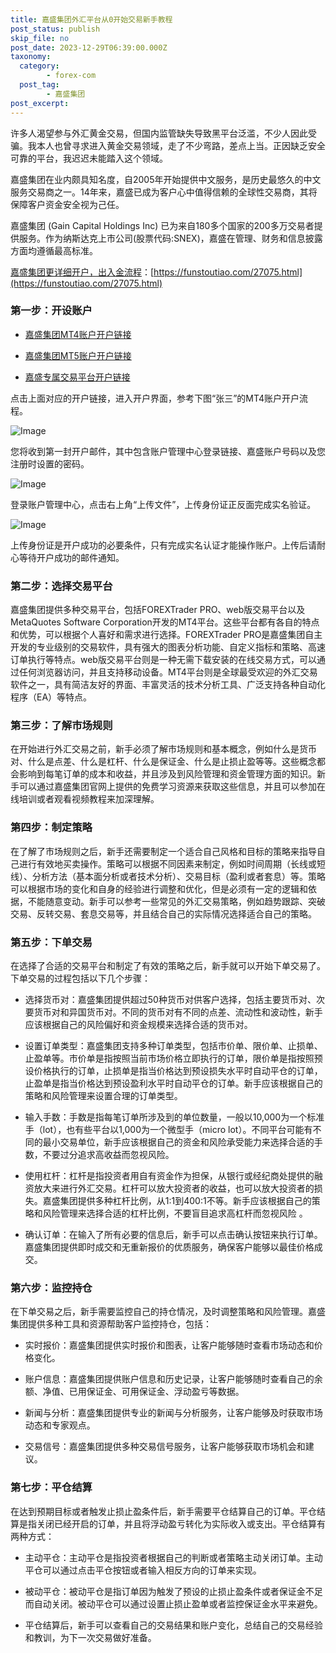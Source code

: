 ```yaml
---
title: 嘉盛集团外汇平台从0开始交易新手教程
post_status: publish
skip_file: no
post_date: 2023-12-29T06:39:00.000Z
taxonomy:
  category:
        - forex-com
  post_tag:
        - 嘉盛集团
post_excerpt: 
---
```

许多人渴望参与外汇黄金交易，但国内监管缺失导致黑平台泛滥，不少人因此受骗。我本人也曾寻求进入黄金交易领域，走了不少弯路，差点上当。正因缺乏安全可靠的平台，我迟迟未能踏入这个领域。

嘉盛集团在业内颇具知名度，自2005年开始提供中文服务，是历史最悠久的中文服务交易商之一。14年来，嘉盛已成为客户心中值得信赖的全球性交易商，其将保障客户资金安全视为己任。

嘉盛集团 (Gain Capital Holdings Inc) 已为来自180多个国家的200多万交易者提供服务。作为纳斯达克上市公司(股票代码:SNEX)，嘉盛在管理、财务和信息披露方面均遵循最高标准。

[嘉盛集团更详细开户，出入金流程](https://funstoutiao.com/27075.html)：[https://funstoutiao.com/27075.html](https://funstoutiao.com/27075.html)

### 第一步：开设账户

* [嘉盛集团MT4账户开户链接](https://s.ssgg.net/jsmt4)

* [嘉盛集团MT5账户开户链接](https://s.ssgg.net/jsmt5)

* [嘉盛专属交易平台开户链接](https://s.ssgg.net/js)

点击上面对应的开户链接，进入开户界面，参考下图“张三”的MT4账户开户流程。

![Image](https://prod-files-secure.s3.us-west-2.amazonaws.com/39ed1227-6d7d-4570-be36-9ccd4a2c4241/7a167aea-686b-400d-af59-4e18eb607a40/640.png?X-Amz-Algorithm=AWS4-HMAC-SHA256&X-Amz-Content-Sha256=UNSIGNED-PAYLOAD&X-Amz-Credential=ASIAZI2LB466YITE4ODH%2F20250916%2Fus-west-2%2Fs3%2Faws4_request&X-Amz-Date=20250916T221309Z&X-Amz-Expires=3600&X-Amz-Security-Token=IQoJb3JpZ2luX2VjEB4aCXVzLXdlc3QtMiJGMEQCICyNOoXNuhB6Yd7FFMB7xAzsPrqs%2BtsAymCxjQxuMZekAiB3cgvbnv%2FK911lQGeQrjVkdehvjrecG6ISfZYwUA%2BmFCqIBAiX%2F%2F%2F%2F%2F%2F%2F%2F%2F%2F8BEAAaDDYzNzQyMzE4MzgwNSIMD86JiLF2BHTOMj6JKtwDsLDpCWJGdPIJyXmLQCfpEptM4ssFfnfKHmUkem8Gt62saxqfv%2Fv3A6BSuHudVLluieJXQiNbVzfp2q2cpfP7BaTjo%2BcYhgKdJvCS68ESUXhvJtLAVyN%2FOewGm%2F%2BbjaH0rfoPMrrp6OP%2BZpJlTsEKIkauzDKAFhh0DH1jFMTI5QXb9hvdrBxmIesnvoujXpGltEYHEoehM7BcNMOTM%2FoHv5xwfUt3hKbzQB8R70EqJY%2B%2BUH5EQhgDDaJqcmr86J0zc4H5JhML3QiVMB%2FVKUlZzG9Dhnsc2jdG3k7OWKsAsH4c7a3eSHyX%2Bl68%2F%2BVROOVt%2BHsS3v53C%2F1DP3vq9pdohHztHGPCSULiNTPt%2FtjIla1vboeMzqrgN3OLKWceDs9WOXDPgp1mwxhpa%2FHd8NHuXgkkS1051hSozWzCNtnFko1g1cXnT%2FHpcJhSvbrjNXJdXBdgAUBMKHSnzYrHWnkmMdUQt949GiKB2lzjU6vy8vH7gppFBQumkXvXXtVyF%2FJZ%2B35ifRF52lMkdRksE2KmHwHo4H9LJipmZOQrDBuI%2FcDGe3CbZLpbXqWUx1AjfuKNpP3EnrngWqgosv%2FxVX0hgJuoAJu3jUbMEnAYlbv1gAcbxhD1Y%2BQCOrzGd1Iwu7%2BnxgY6pgGTWE1TTWl3%2BKFWPrmsSSRU%2Br1ow7V3ELfrWx7STEUeOZmNJOEZhiIp1I3Y83hD9sn0JNnGzLxZNy3a%2BkiTBedttpztAvML5bcEtNf3Ru50a2zSWVLDMZEVVRCn%2Bau5J3Peab5Fkj7x4KbVUIw8OZvEl0sPajkF%2BKbGD7w0b6qaXsGFBVvXOzl221d6uMo%2FEfzFNYX8NoCPu%2BzgK9lp40tqyQywrD%2Bv&X-Amz-Signature=9831b425256eaa1145b173f7d2eafa3de698cb7a7f1aad799cdd32d94e274cb6&X-Amz-SignedHeaders=host&x-amz-checksum-mode=ENABLED&x-id=GetObject)

您将收到第一封开户邮件，其中包含账户管理中心登录链接、嘉盛账户号码以及您注册时设置的密码。

![Image](https://prod-files-secure.s3.us-west-2.amazonaws.com/39ed1227-6d7d-4570-be36-9ccd4a2c4241/eaa1c6b3-2877-4284-a0e1-530e222c27fb/image.png?X-Amz-Algorithm=AWS4-HMAC-SHA256&X-Amz-Content-Sha256=UNSIGNED-PAYLOAD&X-Amz-Credential=ASIAZI2LB466YITE4ODH%2F20250916%2Fus-west-2%2Fs3%2Faws4_request&X-Amz-Date=20250916T221309Z&X-Amz-Expires=3600&X-Amz-Security-Token=IQoJb3JpZ2luX2VjEB4aCXVzLXdlc3QtMiJGMEQCICyNOoXNuhB6Yd7FFMB7xAzsPrqs%2BtsAymCxjQxuMZekAiB3cgvbnv%2FK911lQGeQrjVkdehvjrecG6ISfZYwUA%2BmFCqIBAiX%2F%2F%2F%2F%2F%2F%2F%2F%2F%2F8BEAAaDDYzNzQyMzE4MzgwNSIMD86JiLF2BHTOMj6JKtwDsLDpCWJGdPIJyXmLQCfpEptM4ssFfnfKHmUkem8Gt62saxqfv%2Fv3A6BSuHudVLluieJXQiNbVzfp2q2cpfP7BaTjo%2BcYhgKdJvCS68ESUXhvJtLAVyN%2FOewGm%2F%2BbjaH0rfoPMrrp6OP%2BZpJlTsEKIkauzDKAFhh0DH1jFMTI5QXb9hvdrBxmIesnvoujXpGltEYHEoehM7BcNMOTM%2FoHv5xwfUt3hKbzQB8R70EqJY%2B%2BUH5EQhgDDaJqcmr86J0zc4H5JhML3QiVMB%2FVKUlZzG9Dhnsc2jdG3k7OWKsAsH4c7a3eSHyX%2Bl68%2F%2BVROOVt%2BHsS3v53C%2F1DP3vq9pdohHztHGPCSULiNTPt%2FtjIla1vboeMzqrgN3OLKWceDs9WOXDPgp1mwxhpa%2FHd8NHuXgkkS1051hSozWzCNtnFko1g1cXnT%2FHpcJhSvbrjNXJdXBdgAUBMKHSnzYrHWnkmMdUQt949GiKB2lzjU6vy8vH7gppFBQumkXvXXtVyF%2FJZ%2B35ifRF52lMkdRksE2KmHwHo4H9LJipmZOQrDBuI%2FcDGe3CbZLpbXqWUx1AjfuKNpP3EnrngWqgosv%2FxVX0hgJuoAJu3jUbMEnAYlbv1gAcbxhD1Y%2BQCOrzGd1Iwu7%2BnxgY6pgGTWE1TTWl3%2BKFWPrmsSSRU%2Br1ow7V3ELfrWx7STEUeOZmNJOEZhiIp1I3Y83hD9sn0JNnGzLxZNy3a%2BkiTBedttpztAvML5bcEtNf3Ru50a2zSWVLDMZEVVRCn%2Bau5J3Peab5Fkj7x4KbVUIw8OZvEl0sPajkF%2BKbGD7w0b6qaXsGFBVvXOzl221d6uMo%2FEfzFNYX8NoCPu%2BzgK9lp40tqyQywrD%2Bv&X-Amz-Signature=485d27245d88440bb851f4cea595bd64de6794fbee421a20d5497f3a8b73dffe&X-Amz-SignedHeaders=host&x-amz-checksum-mode=ENABLED&x-id=GetObject)

登录账户管理中心，点击右上角“上传文件”，上传身份证正反面完成实名验证。

![Image](https://prod-files-secure.s3.us-west-2.amazonaws.com/39ed1227-6d7d-4570-be36-9ccd4a2c4241/54090639-09fc-46b4-a135-e0289f707147/image.png?X-Amz-Algorithm=AWS4-HMAC-SHA256&X-Amz-Content-Sha256=UNSIGNED-PAYLOAD&X-Amz-Credential=ASIAZI2LB466YITE4ODH%2F20250916%2Fus-west-2%2Fs3%2Faws4_request&X-Amz-Date=20250916T221309Z&X-Amz-Expires=3600&X-Amz-Security-Token=IQoJb3JpZ2luX2VjEB4aCXVzLXdlc3QtMiJGMEQCICyNOoXNuhB6Yd7FFMB7xAzsPrqs%2BtsAymCxjQxuMZekAiB3cgvbnv%2FK911lQGeQrjVkdehvjrecG6ISfZYwUA%2BmFCqIBAiX%2F%2F%2F%2F%2F%2F%2F%2F%2F%2F8BEAAaDDYzNzQyMzE4MzgwNSIMD86JiLF2BHTOMj6JKtwDsLDpCWJGdPIJyXmLQCfpEptM4ssFfnfKHmUkem8Gt62saxqfv%2Fv3A6BSuHudVLluieJXQiNbVzfp2q2cpfP7BaTjo%2BcYhgKdJvCS68ESUXhvJtLAVyN%2FOewGm%2F%2BbjaH0rfoPMrrp6OP%2BZpJlTsEKIkauzDKAFhh0DH1jFMTI5QXb9hvdrBxmIesnvoujXpGltEYHEoehM7BcNMOTM%2FoHv5xwfUt3hKbzQB8R70EqJY%2B%2BUH5EQhgDDaJqcmr86J0zc4H5JhML3QiVMB%2FVKUlZzG9Dhnsc2jdG3k7OWKsAsH4c7a3eSHyX%2Bl68%2F%2BVROOVt%2BHsS3v53C%2F1DP3vq9pdohHztHGPCSULiNTPt%2FtjIla1vboeMzqrgN3OLKWceDs9WOXDPgp1mwxhpa%2FHd8NHuXgkkS1051hSozWzCNtnFko1g1cXnT%2FHpcJhSvbrjNXJdXBdgAUBMKHSnzYrHWnkmMdUQt949GiKB2lzjU6vy8vH7gppFBQumkXvXXtVyF%2FJZ%2B35ifRF52lMkdRksE2KmHwHo4H9LJipmZOQrDBuI%2FcDGe3CbZLpbXqWUx1AjfuKNpP3EnrngWqgosv%2FxVX0hgJuoAJu3jUbMEnAYlbv1gAcbxhD1Y%2BQCOrzGd1Iwu7%2BnxgY6pgGTWE1TTWl3%2BKFWPrmsSSRU%2Br1ow7V3ELfrWx7STEUeOZmNJOEZhiIp1I3Y83hD9sn0JNnGzLxZNy3a%2BkiTBedttpztAvML5bcEtNf3Ru50a2zSWVLDMZEVVRCn%2Bau5J3Peab5Fkj7x4KbVUIw8OZvEl0sPajkF%2BKbGD7w0b6qaXsGFBVvXOzl221d6uMo%2FEfzFNYX8NoCPu%2BzgK9lp40tqyQywrD%2Bv&X-Amz-Signature=a32cfc84a9609439107a594337abd2be3b9bd1e16b0092298e00b1c28e450c64&X-Amz-SignedHeaders=host&x-amz-checksum-mode=ENABLED&x-id=GetObject)

上传身份证是开户成功的必要条件，只有完成实名认证才能操作账户。上传后请耐心等待开户成功的邮件通知。

### 第二步：选择交易平台

嘉盛集团提供多种交易平台，包括FOREXTrader PRO、web版交易平台以及MetaQuotes Software Corporation开发的MT4平台。这些平台都有各自的特点和优势，可以根据个人喜好和需求进行选择。FOREXTrader PRO是嘉盛集团自主开发的专业级别的交易软件，具有强大的图表分析功能、自定义指标和策略、高速订单执行等特点。web版交易平台则是一种无需下载安装的在线交易方式，可以通过任何浏览器访问，并且支持移动设备。MT4平台则是全球最受欢迎的外汇交易软件之一，具有简洁友好的界面、丰富灵活的技术分析工具、广泛支持各种自动化程序（EA）等特点。

### 第三步：了解市场规则

在开始进行外汇交易之前，新手必须了解市场规则和基本概念，例如什么是货币对、什么是点差、什么是杠杆、什么是保证金、什么是止损止盈等等。这些概念都会影响到每笔订单的成本和收益，并且涉及到风险管理和资金管理方面的知识。新手可以通过嘉盛集团官网上提供的免费学习资源来获取这些信息，并且可以参加在线培训或者观看视频教程来加深理解。

### 第四步：制定策略

在了解了市场规则之后，新手还需要制定一个适合自己风格和目标的策略来指导自己进行有效地买卖操作。策略可以根据不同因素来制定，例如时间周期（长线或短线）、分析方法（基本面分析或者技术分析）、交易目标（盈利或者套息）等。策略可以根据市场的变化和自身的经验进行调整和优化，但是必须有一定的逻辑和依据，不能随意变动。新手可以参考一些常见的外汇交易策略，例如趋势跟踪、突破交易、反转交易、套息交易等，并且结合自己的实际情况选择适合自己的策略。

### 第五步：下单交易

在选择了合适的交易平台和制定了有效的策略之后，新手就可以开始下单交易了。下单交易的过程包括以下几个步骤：

* 选择货币对：嘉盛集团提供超过50种货币对供客户选择，包括主要货币对、次要货币对和异国货币对。不同的货币对有不同的点差、流动性和波动性，新手应该根据自己的风险偏好和资金规模来选择合适的货币对。

* 设置订单类型：嘉盛集团支持多种订单类型，包括市价单、限价单、止损单、止盈单等。市价单是指按照当前市场价格立即执行的订单，限价单是指按照预设价格执行的订单，止损单是指当价格达到预设损失水平时自动平仓的订单，止盈单是指当价格达到预设盈利水平时自动平仓的订单。新手应该根据自己的策略和风险管理来设置合理的订单类型。

* 输入手数：手数是指每笔订单所涉及到的单位数量，一般以10,000为一个标准手（lot），也有些平台以1,000为一个微型手（micro lot）。不同平台可能有不同的最小交易单位，新手应该根据自己的资金和风险承受能力来选择合适的手数，不要过分追求高收益而忽视风险。

* 使用杠杆：杠杆是指投资者用自有资金作为担保，从银行或经纪商处提供的融资放大来进行外汇交易。杠杆可以放大投资者的收益，也可以放大投资者的损失。嘉盛集团提供多种杠杆比例，从1:1到400:1不等。新手应该根据自己的策略和风险管理来选择合适的杠杆比例，不要盲目追求高杠杆而忽视风险 。

* 确认订单：在输入了所有必要的信息后，新手可以点击确认按钮来执行订单。嘉盛集团提供即时成交和无重新报价的优质服务，确保客户能够以最佳价格成交。

### 第六步：监控持仓

在下单交易之后，新手需要监控自己的持仓情况，及时调整策略和风险管理。嘉盛集团提供多种工具和资源帮助客户监控持仓，包括：

* 实时报价：嘉盛集团提供实时报价和图表，让客户能够随时查看市场动态和价格变化。

* 账户信息：嘉盛集团提供账户信息和历史记录，让客户能够随时查看自己的余额、净值、已用保证金、可用保证金、浮动盈亏等数据。

* 新闻与分析：嘉盛集团提供专业的新闻与分析服务，让客户能够及时获取市场动态和专家观点。

* 交易信号：嘉盛集团提供多种交易信号服务，让客户能够获取市场机会和建议。

### 第七步：平仓结算

在达到预期目标或者触发止损止盈条件后，新手需要平仓结算自己的订单。平仓结算是指关闭已经开启的订单，并且将浮动盈亏转化为实际收入或支出。平仓结算有两种方式：

* 主动平仓：主动平仓是指投资者根据自己的判断或者策略主动关闭订单。主动平仓可以通过点击平仓按钮或者输入相反方向的订单来实现。

* 被动平仓：被动平仓是指订单因为触发了预设的止损止盈条件或者保证金不足而自动关闭。被动平仓可以通过设置止损止盈单或者监控保证金水平来避免。

* 平仓结算后，新手可以查看自己的交易结果和账户变化，总结自己的交易经验和教训，为下一次交易做好准备。